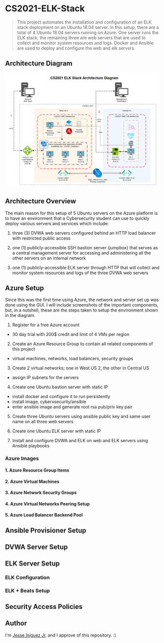 # CS2021-ELK-Stack 
> This project automates the installation and configuration of an ELK stack deployment on an Ubuntu 18.04 server. In this setup, there are a total of 4 Ubuntu 18.04 servers running on Azure. One server runs the ELK stack, the remaining three are web servers that are used to collect and monitor system resources and logs. Docker and Ansible are used to deploy and configure the web and elk servers.

## Architecture Diagram
<p align="center"><img src="https://github.com/jiniguezjr/cs2021-elk-stack/blob/main/Images/CS2021-Project-1-Architecture1.png" alt="CS2021 Project 1 ELK Stack Architecture Diagram" /></p>

## Architecture Overview
The main reason for this setup of 5 Ubuntu servers on the Azure platform is to have an environment that a Cybersecurity student can use to quickly deploy various servers and services which include:
1. three (3) DVWA web servers configured behind an HTTP load balancer with restricted public access

2. one (1) publicly-accessible SSH bastion server (jumpbox) that serves as a central management server for accessing and administering all the other servers on an internal network

3. one (1) publicly-accessible ELK server through HTTP that will collect and monitor system resources and logs of the three DVWA web servers

## Azure Setup
Since this was the first time using Azure, the network and server set up was done using the GUI. I will include screenshots of the important components, but, in a nutshell, these are the steps taken to setup the environment shown in the diagram.

1. Register for a free Azure account
 
- 30 day trial with 200$ credit and limit of 4 VMs per region

2. Create an Azure Resource Group to contain all related components of this project

- virtual machines, networks, load balancers, security groups

3. Create 2 virtual networks; one in West US 2, the other in Central US

- assign IP subnets for the servers

4. Create one Ubuntu bastion server with static IP

- install docker and configure it to run persistently
- install image, cyberxsecurity/ansible
- enter ansible image and generate root rsa pub/priv key pair

5. Create three Ubuntu servers using ansible public key and same user name on all three web servers

6. Create one Ubuntu ELK server with static IP

7. Install and configure DVWA and ELK on web and ELK servers using Ansible playbooks

### Azure Images
#### 1. Azure Resource Group Items

#### 2. Azure Virtual Machines
#### 3. Azure Network Security Groups

#### 4. Azure Virtual Networks Peering Setup
#### 5. Azure Load Balancer Backend Pool 

## Ansible Provisioner Setup 

## DVWA Server Setup

## ELK Server Setup 
### ELK Configuration
### ELK + Beats Setup
## Security Access Policies

## Author

I'm [Jesse Iniguez Jr](https://www.linkedin.com/in/jesseiniguez/), and I approve of this repository. :)
